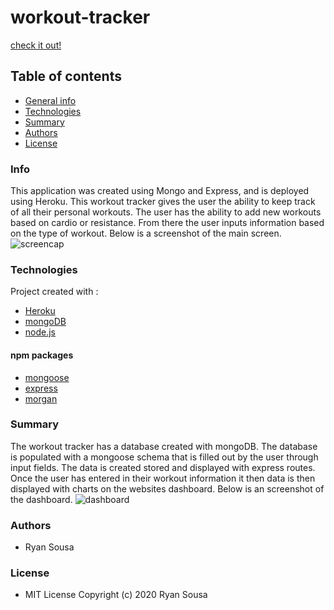 # workout-tracker
[check it out!](https://workout-galore.herokuapp.com/)

## Table of contents
- [General info](#Info)
- [Technologies](#Technologies)
- [Summary](#Summary)
- [Authors](#Authors)
- [License](#License)

### Info
This application was created using Mongo and Express, and is deployed using Heroku. This workout tracker gives the user the ability to keep track of all their personal workouts. The user has the ability to add new workouts based on cardio or resistance. From there the user inputs information based on the type of workout. Below is a screenshot of the main screen.
![screencap](main)

### Technologies
Project created with :
- [Heroku](https://heroku.com)
- [mongoDB](https://www.mongodb.com/)
- [node.js](https://nodejs.org/en/)

#### npm packages
- [mongoose](https://www.npmjs.com/package/mongoose)
- [express](https://www.npmjs.com/package/express)
- [morgan](https://www.npmjs.com/package/morgan)


### Summary

The workout tracker has a database created with mongoDB. The database is populated with a mongoose schema that is filled out by the user through input fields. The data is created stored and displayed with express routes. Once the user has entered in their workout information it then data is then displayed with charts on the websites dashboard. Below is an screenshot of the dashboard. 
![dashboard](dash)

### Authors

- Ryan Sousa

### License

- MIT License Copyright (c) 2020 Ryan Sousa
